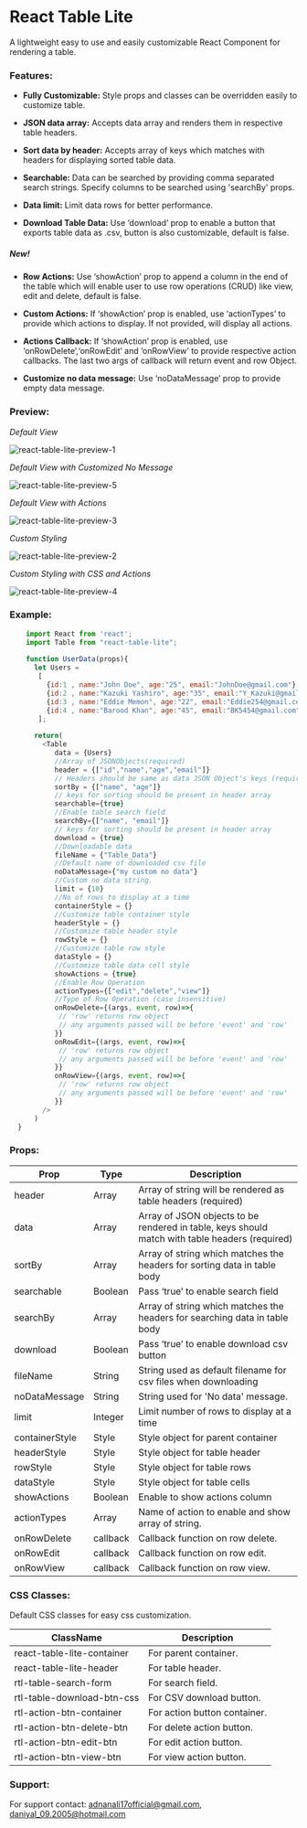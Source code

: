 # React Table Lite

A lightweight easy to use and easily customizable React Component for rendering a table.

### Features:

 - **Fully Customizable:**
    Style props and classes can be overridden easily to customize table.

 - **JSON data array:**
    Accepts data array and renders them in respective table headers.
    
 - **Sort data by header:**
    Accepts array of keys which matches with headers for displaying sorted table data.    

 - **Searchable:**
    Data can be searched by providing comma separated search strings. Specify columns to be searched using 'searchBy' props. 

 - **Data limit:**
    Limit data rows for better performance.

 - **Download Table Data:**
    Use ‘download’ prop to enable a button that exports table data as .csv, button is also customizable, default is false.

##### New!

- **Row Actions:**
    Use ‘showAction’ prop to append a column in the end of the table which will enable user to use row operations (CRUD) like view, edit and delete, default is false.

- **Custom Actions:**
    If ‘showAction’ prop is enabled, use ‘actionTypes’ to provide which actions to display. If not provided, will display all actions.

- **Actions Callback:**
    If ‘showAction’ prop is enabled, use ‘onRowDelete’,‘onRowEdit’ and ‘onRowView’ to provide respective action callbacks. The last two args of callback will return event and row Object.

- **Customize no data message:**
    Use ‘noDataMessage’ prop to provide empty data message.

### Preview:  
 
*Default View*

<img src="https://1hvwng.dm.files.1drv.com/y4mKkLste69u9HLEPbqBxtQiSohJoLUeaOFHSqACla5g2p89YcZ1iRhIuO2Rtxcg1G27Cjg9xk3trgYpNwHvPul3683kDwtSFFb-rxEChStH-Q97DmH5KaJXEP-CWFkbnVzKNAzbXWPX8OzZ18Y4YBRmmRjxXtA_ggQHnh1jMXBfNZZLUsIcwIr06YnIveG_GOHN3bmvPm8N16eJFxhC_VICw?width=1439&height=429&cropmode=none" alt="react-table-lite-preview-1"/>

*Default View with Customized No Message*

<img src="https://1hxcca.dm.files.1drv.com/y4mW8steaXrZS01mZwkXeVmFVltWTMDUsbGHRniaNMj3ADqBnz7IE5c9zkAMzaUBw5j9U1_7MyQx13VtSgkOUp-CCVU0xNox_wsVZ5QoxaPPhBme3cA5RujT4WM493RnbjtymDZATLtmDI1JYlS1mA_wW7u3Ze4WMDEuLuA-h4GCfcqCS1I0yH7HWJEUl2ANmJfSbTRF377XInSgX1Q60C4iQ?width=1386&height=119&cropmode=none" alt="react-table-lite-preview-5" />

*Default View with Actions*

<img src="https://1hx4wq.dm.files.1drv.com/y4mQd3Rh6pTL13_ZbAjZhTYgbwLgRwcThxRWifiGFvve_ESDxsYo31nEzLcLvLaEqMd1rSMKpubDMUGHjc9A63ttjNOrkvyTYdR2Ev1FSqOuPXurKRs0dcPynMkbG4CyUhawkm6Ba8WkF0731kor9-13Q-NKRXwHhzm8NXe9Xrgs8SG1DcYjc9W3pU4-hg1_YiFFD_bOnRcD7wLKJqV4LQuHQ?width=1386&height=450&cropmode=none" alt="react-table-lite-preview-3" />

*Custom Styling*

<img src="https://1hxjtw.dm.files.1drv.com/y4mMg3xKA1o-Lsp-1Q6FX8FtQf9GvzIfJiu4ZHww81AOVUpOL8dO9GvO-l_qnOdayDUejrFSK3HbwUv5G66BxxNn67J7Jd_KkVQac87J98-Elzlyvs4xZNKHp3F5FHougKU_anL31u7uOpWJc5CuAvojRUWUNT-ofRvQpE_GVeq-jzzJVTTT0hdhKFbtNeXEyTsLN_me18p8j50WjtFvADzZQ?width=1439&height=304&cropmode=none" alt="react-table-lite-preview-2" />

*Custom Styling with CSS and Actions*

<img src="https://1hunqa.dm.files.1drv.com/y4mBTaCZHenK-IEH4nut36JXKm0lZlH_IFLXC1ItJ-DnbboszwoEQRfgrRo--0qO51WaU6ulpQPQ9agbuPbhtTGEMVkQn5ngHphLYdX6bi4Hxx4QtPk377RtAu8wMpLlf_Qaa4465ZYBQ1-bihNPh9O5hWP2muTdrcwxrhzzORmPg4-CXMHY-OI7MvPJNa9w6Xm__tRyY5nlC9EJF3rh2rAVQ?width=1258&height=339&cropmode=none" alt="react-table-lite-preview-4" />

### Example:
```js  
    import React from 'react';
    import Table from "react-table-lite";
    
    function UserData(props){
      let Users = 
       [
         {id:1 , name:"John Doe", age:"25", email:"JohnDoe@gmail.com"},
         {id:2 , name:"Kazuki Yashiro", age:"35", email:"Y_Kazuki@gmail.com"},
         {id:3 , name:"Eddie Memon", age:"22", email:"Eddie254@gmail.com"},
         {id:4 , name:"Barood Khan", age:"45", email:"BK5454@gmail.com"},
       ];
	
      return(
        <Table
           data = {Users}		
           //Array of JSONObjects(required)
           header = {["id","name","age","email"]}  
           // Headers should be same as data JSON Object's keys (required)
           sortBy = {["name", "age"]}
           // keys for sorting should be present in header array
           searchable={true}
           //Enable table search field
           searchBy={["name", "email"]}
           // keys for sorting should be present in header array
           download = {true}
           //Downloadable data 
           fileName = {"Table_Data"}
           //Default name of downloaded csv file
           noDataMessage={"my custom no data"}
           //Custom no data string.            
           limit = {10}
           //No of rows to display at a time
           containerStyle = {}
           //Customize table container style           
           headerStyle = {}
           //Customize table header style
           rowStyle = {}
           //Customize table row style
           dataStyle = {}
           //Customize table data cell style
           showActions = {true}
           //Enable Row Operation
           actionTypes={["edit","delete","view"]} 
           //Type of Row Operation (case insensitive)
           onRowDelete={(args, event, row)=>{
            // 'row' returns row object
            // any arguments passed will be before 'event' and 'row'
           }}
           onRowEdit={(args, event, row)=>{
            // 'row' returns row object
            // any arguments passed will be before 'event' and 'row'
           }}
           onRowView={(args, event, row)=>{
            // 'row' returns row object
            // any arguments passed will be before 'event' and 'row'
           }}
        />
      )
  }
```
### Props:
Prop | Type | Description
---- | ---- | ----
header      | Array | Array of string will be rendered as table headers (required)|
data        | Array | Array of JSON objects to be rendered in table, keys should match with table headers (required)|
sortBy      | Array | Array of string which matches the headers for sorting data in table body |
searchable  | Boolean | Pass ‘true’ to enable search field |
searchBy    | Array | Array of string which matches the headers for searching data in table body |
download    | Boolean | Pass ‘true’ to enable download csv button |
fileName    | String | String used as default filename for csv files when downloading 
noDataMessage   | String | String used for 'No data' message.
limit       | Integer | Limit number of rows to display at a time
containerStyle | Style  | Style object for parent container
headerStyle | Style  | Style object for table header
rowStyle    | Style  | Style object for table rows
dataStyle   | Style  | Style object for table cells
showActions | Boolean | Enable to show actions column
actionTypes | Array | Name of action to enable and show array of string.
onRowDelete | callback | Callback function on row delete.
onRowEdit   | callback | Callback function on row edit.
onRowView   | callback | Callback function on row view.

### CSS Classes:

Default CSS classes for easy css customization.

ClassName | Description
---- | ----
react-table-lite-container | For parent container. 
react-table-lite-header    | For table header. 
rtl-table-search-form      | For search field. 
rtl-table-download-btn-css | For CSV download button. 
rtl-action-btn-container   | For action button container.
rtl-action-btn-delete-btn  | For delete action button. 
rtl-action-btn-edit-btn    | For edit action button.
rtl-action-btn-view-btn    | For view action button.
 

### Support:  
For support contact: adnanali17official@gmail.com, daniyal_09.2005@hotmail.com
